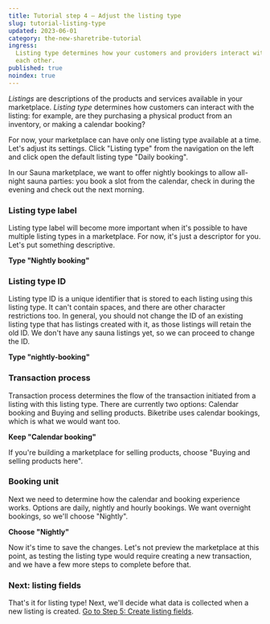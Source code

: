 ```yaml
---
title: Tutorial step 4 – Adjust the listing type
slug: tutorial-listing-type
updated: 2023-06-01
category: the-new-sharetribe-tutorial
ingress:
  Listing type determines how your customers and providers interact with
  each other.
published: true
noindex: true
---
```


_Listings_ are descriptions of the products and services available in
your marketplace. _Listing type_ determines how customers can interact
with the listing: for example, are they purchasing a physical product
from an inventory, or making a calendar booking?

For now, your marketplace can have only one listing type available at a
time. Let's adjust its settings. Click "Listing type" from the
navigation on the left and click open the default listing type "Daily
booking".

In our Sauna marketplace, we want to offer nightly bookings to allow
all-night sauna parties: you book a slot from the calendar, check in
during the evening and check out the next morning.

### Listing type label

Listing type label will become more important when it's possible to have
multiple listing types in a marketplace. For now, it's just a descriptor
for you. Let's put something descriptive.

**Type "Nightly booking"**

### Listing type ID

Listing type ID is a unique identifier that is stored to each listing
using this listing type. It can't contain spaces, and there are other
character restrictions too. In general, you should not change the ID of
an existing listing type that has listings created with it, as those
listings will retain the old ID. We don't have any sauna listings yet,
so we can proceed to change the ID.

**Type "nightly-booking"**

### Transaction process

Transaction process determines the flow of the transaction initiated
from a listing with this listing type. There are currently two options:
Calendar booking and Buying and selling products. Biketribe uses
calendar bookings, which is what we would want too.

**Keep "Calendar booking"**

If you're building a marketplace for selling products, choose "Buying
and selling products here".

### Booking unit

Next we need to determine how the calendar and booking experience works.
Options are daily, nightly and hourly bookings. We want overnight
bookings, so we'll choose "Nightly".

**Choose "Nightly"**

Now it's time to save the changes. Let's not preview the marketplace at
this point, as testing the listing type would require creating a new
transaction, and we have a few more steps to complete before that.

### Next: listing fields

That's it for listing type! Next, we'll decide what data is collected
when a new listing is created.
[Go to Step 5: Create listing fields](/the-new-sharetribe/tutorial-listing-fields/).
